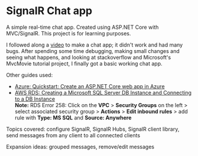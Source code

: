 # SignalR Chat app
A simple real-time chat app. Created using ASP.NET Core with MVC/SignalR. This project is for learning purposes. 

I followed along a [video][1] to make a chat app; it didn't work and had many bugs. 
After spending some time debugging, making small changes and seeing what happens,
and looking at stackoverflow and Microsoft's MvcMovie tutorial project, I finally got a basic working chat app.

Other guides used: 
- [Azure: Quickstart: Create an ASP.NET Core web app in Azure][2]  
- [AWS RDS: Creating a Microsoft SQL Server DB Instance and Connecting to a DB Instance][3]  
  **Note:** RDS Error 258: Click on the **VPC** > **Security Groups** on the left > select associated security group > **Actions** > **Edit inbound rules** > add rule with **Type: MS SQL** and **Source: Anywhere**


Topics covered: configure SignalR, SignalR Hubs, SignalR client library, send messages from any client to all connected clients

Expansion ideas: grouped messages, remove/edit messages

[1]: https://www.youtube.com/watch?v=RUZLIh4Vo20
[2]: https://docs.microsoft.com/en-us/azure/app-service/app-service-web-get-started-dotnet
[3]: https://docs.aws.amazon.com/AmazonRDS/latest/UserGuide/CHAP_GettingStarted.CreatingConnecting.SQLServer.html